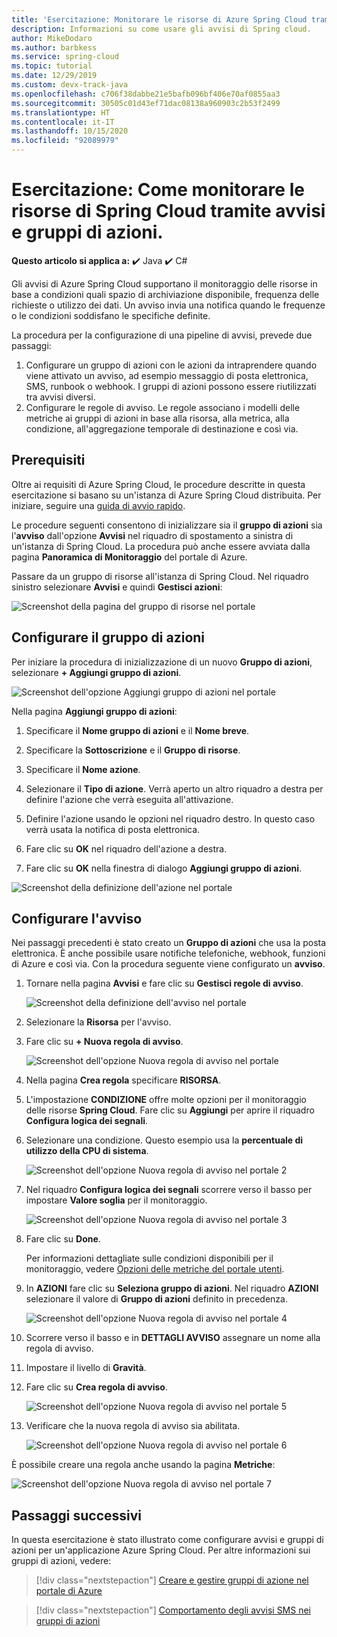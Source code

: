 ```yaml
---
title: 'Esercitazione: Monitorare le risorse di Azure Spring Cloud tramite avvisi e gruppi di azioni | Microsoft Docs'
description: Informazioni su come usare gli avvisi di Spring cloud.
author: MikeDodaro
ms.author: barbkess
ms.service: spring-cloud
ms.topic: tutorial
ms.date: 12/29/2019
ms.custom: devx-track-java
ms.openlocfilehash: c706f38dabbe21e5bafb096bf406e70af0855aa3
ms.sourcegitcommit: 30505c01d43ef71dac08138a960903c2b53f2499
ms.translationtype: HT
ms.contentlocale: it-IT
ms.lasthandoff: 10/15/2020
ms.locfileid: "92089979"
---
```

# <a name="tutorial-how-to-monitor-spring-cloud-resources-using-alerts-and-action-groups"></a>Esercitazione: Come monitorare le risorse di Spring Cloud tramite avvisi e gruppi di azioni.

**Questo articolo si applica a:** ✔️ Java ✔️ C#

Gli avvisi di Azure Spring Cloud supportano il monitoraggio delle risorse in base a condizioni quali spazio di archiviazione disponibile, frequenza delle richieste o utilizzo dei dati. Un avviso invia una notifica quando le frequenze o le condizioni soddisfano le specifiche definite.

La procedura per la configurazione di una pipeline di avvisi, prevede due passaggi: 
1. Configurare un gruppo di azioni con le azioni da intraprendere quando viene attivato un avviso, ad esempio messaggio di posta elettronica, SMS, runbook o webhook. I gruppi di azioni possono essere riutilizzati tra avvisi diversi.
2. Configurare le regole di avviso. Le regole associano i modelli delle metriche ai gruppi di azioni in base alla risorsa, alla metrica, alla condizione, all'aggregazione temporale di destinazione e così via.

## <a name="prerequisites"></a>Prerequisiti

Oltre ai requisiti di Azure Spring Cloud, le procedure descritte in questa esercitazione si basano su un'istanza di Azure Spring Cloud distribuita.  Per iniziare, seguire una [guida di avvio rapido](spring-cloud-quickstart.md).

Le procedure seguenti consentono di inizializzare sia il **gruppo di azioni** sia l'**avviso** dall'opzione **Avvisi** nel riquadro di spostamento a sinistra di un'istanza di Spring Cloud. La procedura può anche essere avviata dalla pagina **Panoramica di Monitoraggio** del portale di Azure. 

Passare da un gruppo di risorse all'istanza di Spring Cloud. Nel riquadro sinistro selezionare **Avvisi** e quindi **Gestisci azioni**:

![Screenshot della pagina del gruppo di risorse nel portale](media/alerts-action-groups/action-1-a.png)

## <a name="set-up-action-group"></a>Configurare il gruppo di azioni

Per iniziare la procedura di inizializzazione di un nuovo **Gruppo di azioni**, selezionare **+ Aggiungi gruppo di azioni**.

![Screenshot dell'opzione Aggiungi gruppo di azioni nel portale](media/alerts-action-groups/action-1.png)

Nella pagina **Aggiungi gruppo di azioni**:

 1. Specificare il **Nome gruppo di azioni** e il **Nome breve**.

 1. Specificare la **Sottoscrizione** e il **Gruppo di risorse**.

 1. Specificare il **Nome azione**.

 1. Selezionare il **Tipo di azione**.  Verrà aperto un altro riquadro a destra per definire l'azione che verrà eseguita all'attivazione.

 1. Definire l'azione usando le opzioni nel riquadro destro.  In questo caso verrà usata la notifica di posta elettronica.

 1. Fare clic su **OK** nel riquadro dell'azione a destra.

 1. Fare clic su **OK** nella finestra di dialogo **Aggiungi gruppo di azioni**. 

  ![Screenshot della definizione dell'azione nel portale](media/alerts-action-groups/action-2.png)

## <a name="set-up-alert"></a>Configurare l'avviso 

Nei passaggi precedenti è stato creato un **Gruppo di azioni** che usa la posta elettronica. È anche possibile usare notifiche telefoniche, webhook, funzioni di Azure e così via. Con la procedura seguente viene configurato un **avviso**.

1. Tornare nella pagina **Avvisi** e fare clic su **Gestisci regole di avviso**.

   ![Screenshot della definizione dell'avviso nel portale](media/alerts-action-groups/alerts-2.png)

1. Selezionare la **Risorsa** per l'avviso.

1. Fare clic su **+ Nuova regola di avviso**.

   ![Screenshot dell'opzione Nuova regola di avviso nel portale](media/alerts-action-groups/alerts-3.png)

1. Nella pagina **Crea regola** specificare **RISORSA**.

1. L'impostazione **CONDIZIONE** offre molte opzioni per il monitoraggio delle risorse **Spring Cloud**.  Fare clic su **Aggiungi** per aprire il riquadro **Configura logica dei segnali**.

1. Selezionare una condizione. Questo esempio usa la **percentuale di utilizzo della CPU di sistema**.

   ![Screenshot dell'opzione Nuova regola di avviso nel portale 2](media/alerts-action-groups/alerts-3-1.png)

1. Nel riquadro **Configura logica dei segnali** scorrere verso il basso per impostare **Valore soglia** per il monitoraggio.

   ![Screenshot dell'opzione Nuova regola di avviso nel portale 3](media/alerts-action-groups/alerts-3-2.png)

1. Fare clic su **Done**.

   Per informazioni dettagliate sulle condizioni disponibili per il monitoraggio, vedere [Opzioni delle metriche del portale utenti](spring-cloud-concept-metrics.md#user-metrics-options).

1. In **AZIONI** fare clic su **Seleziona gruppo di azioni**. Nel riquadro **AZIONI** selezionare il valore di **Gruppo di azioni** definito in precedenza.

   ![Screenshot dell'opzione Nuova regola di avviso nel portale 4](media/alerts-action-groups/alerts-3-3.png) 

1. Scorrere verso il basso e in **DETTAGLI AVVISO** assegnare un nome alla regola di avviso.

1. Impostare il livello di **Gravità**.

1. Fare clic su **Crea regola di avviso**.

   ![Screenshot dell'opzione Nuova regola di avviso nel portale 5](media/alerts-action-groups/alerts-3-4.png)

1. Verificare che la nuova regola di avviso sia abilitata.

   ![Screenshot dell'opzione Nuova regola di avviso nel portale 6](media/alerts-action-groups/alerts-4.png)

È possibile creare una regola anche usando la pagina **Metriche**:

![Screenshot dell'opzione Nuova regola di avviso nel portale 7](media/alerts-action-groups/alerts-5.png)

## <a name="next-steps"></a>Passaggi successivi

In questa esercitazione è stato illustrato come configurare avvisi e gruppi di azioni per un'applicazione Azure Spring Cloud. Per altre informazioni sui gruppi di azioni, vedere:

> [!div class="nextstepaction"]
> [Creare e gestire gruppi di azione nel portale di Azure](../azure-monitor/platform/action-groups.md)

> [!div class="nextstepaction"]
> [Comportamento degli avvisi SMS nei gruppi di azioni](../azure-monitor/platform/alerts-sms-behavior.md)